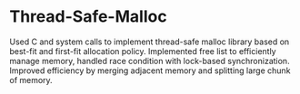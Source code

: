 # Thread-Safe-Malloc
Used C and system calls to implement thread-safe malloc library based on best-fit and first-fit allocation policy.
Implemented free list to efficiently manage memory, handled race condition with lock-based synchronization.
Improved efficiency by merging adjacent memory and splitting large chunk of memory.                                                               
